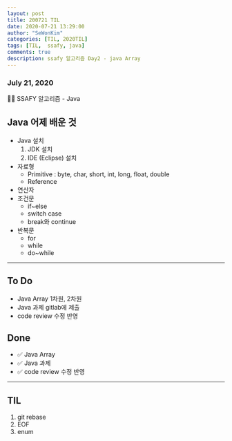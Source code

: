 ```yaml
---
layout: post
title: 200721 TIL
date: 2020-07-21 13:29:00
author: "SeWonKim"
categories: [TIL, 2020TIL]
tags: [TIL,  ssafy, java]
comments: true
description: ssafy 알고리즘 Day2 - java Array
---
```


### July 21, 2020

👨‍💻 SSAFY 알고리즘 - Java

## Java 어제 배운 것

- Java 설치
  1. JDK 설치
  2. IDE (Eclipse) 설치
- 자료형
  - Primitive : byte, char, short, int, long, float, double
  - Reference
- 연산자
- 조건문
  - if~else
  - switch case
  - break와 continue
- 반복문
  - for
  - while
  - do~while

---

## To Do

- Java Array 1차원, 2차원
- Java 과제 gitlab에 제출
- code review 수정 반영

## Done

- ✅ Java Array
- ✅ Java 과제
- ✅ code review 수정 반영

---

## TIL

1. git rebase
2. EOF
3. enum
